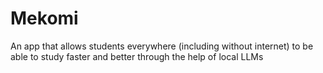 # Mekomi
An app that allows students everywhere (including without internet) to be able to study faster and better through the help of local LLMs
